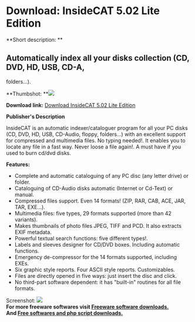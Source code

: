 # Download: InsideCAT 5.02 Lite Edition

**Short description: **

## Automatically index all your disks collection (CD, DVD, HD, USB, CD-A,
folders...).

  
**Thumbshot: **![](http://www.freewarefiles.com/screenshot/insidecat_md.jpg)   
  
**Download link:** [Download InsideCAT 5.02 Lite Edition](http://freesoftwares.boysofts.com/InsideCAT-Lite-Edition_program_5483.html)  
  

**Publisher's Description**  
  

InsideCAT is an automatic indexer/cataloguer program for all your PC disks
(CD, DVD, HD, USB, CD-Audio, floppy, folders...) with an excellent support for
compressed and multimedia files. No typing needed!. It enables you to locate
any file in a fast way. Never loose a file again!. A must have if you used to
burn cd/dvd disks.

**Features:**

  * Complete and automatic cataloguing of any PC disc (any letter drive) or folder. 
  * Cataloguing of CD-Audio disks automatic (Internet or Cd-Text) or manual. 
  * Compressed files support. Even 14 formats! (ZIP, RAR, CAB, ACE, JAR, TAR, EXE...). 
  * Multimedia files: five types, 29 formats supported (more than 42 variants). 
  * Makes thumbnails of photo files JPEG, TIFF and PCD. It also extracts EXIF metadata. 
  * Powerful textual search functions: five different types!. 
  * Labels and sleeves designer for CD/DVD boxes. Including automatic functions. 
  * Emergency de-compressor for the 14 formats supported, including EXEs. 
  * Six graphic style reports. Four ASCII style reports. Customizables. 
  * Files are directly opened in five ways: just insert the disc and click. 
  * No third-part software dependent: it has "built-in" routines for all file formats. 

  
  
Screenshot: ![](http://www.freewarefiles.com/screenshot/insidecat.jpg)  
**For more freeware softwares visit [Freeware software downloads.](http://freesoftwares.boysofts.com/)**   
**And [Free softwares and php script downloads.](http://www.boysofts.com/)**

